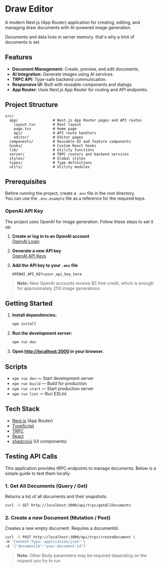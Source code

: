 # Draw Editor

A modern Next.js (App Router) application for creating, editing, and managing draw documents with AI-powered image generation.

Documents and data lives in server memory. that's why a limit of documents is set.

## Features

- **Document Management:** Create, preview, and edit documents.
- **AI Integration:** Generate images using AI services.
- **TRPC API:** Type-safe backend communication.
- **Responsive UI:** Built with reusable components and dialogs.
- **App Router:** Uses Next.js App Router for routing and API endpoints.

## Project Structure

```
src/
  app/                # Next.js App Router pages and API routes
    layout.tsx        # Root layout
    page.tsx          # Home page
    api/              # API route handlers
    editor/           # Editor pages
  components/         # Reusable UI and feature components
  hooks/              # Custom React hooks
  lib/                # Utility functions
  server/             # TRPC routers and backend services
  styles/             # Global styles
  types/              # Type definitions
  utils/              # Utility modules
```

## Prerequisites

Before running the project, create a `.env` file in the root directory.  
You can use the `.env.example` file as a reference for the required keys.

### OpenAI API Key

The project uses OpenAI for image generation. Follow these steps to set it up:

1. **Create or log in to an OpenAI account**  
   [OpenAI Login](https://auth.openai.com/log-in)

2. **Generate a new API key**  
   [OpenAI API Keys](https://platform.openai.com/settings/organization/api-keys)

3. **Add the API key to your `.env` file**  
   ```env
   OPENAI_API_KEY=your_api_key_here

> **Note:** New OpenAI accounts receive $5 free credit, which is enough for approximately 250 image generations.


## Getting Started

1. **Install dependencies:**
   ```bash
   npm install
   ```

2. **Run the development server:**
   ```bash
   npm run dev
   ```

3. **Open [http://localhost:3000](http://localhost:3000) in your browser.**

## Scripts

- `npm run dev` — Start development server
- `npm run build` — Build for production
- `npm run start` — Start production server
- `npm run lint` — Run ESLint

## Tech Stack

- [Next.js](https://nextjs.org/) (App Router)
- [TypeScript](https://www.typescriptlang.org/)
- [TRPC](https://trpc.io/)
- [React](https://react.dev/)
- [shadcn/ui](https://ui.shadcn.com/) (UI components)

## Testing API Calls

This application provides tRPC endpoints to manage documents. Below is a simple guide to test them locally.

### 1. Get All Documents (Query / Get)

Returns a list of all documents and their snapshots.

```bash
curl -X GET http://localhost:3000/api/trpc/getAllDocuments
```

### 2. Create a new Document (Mutation / Post)

Creates a new empty document. Requires a documentId.

```bash
curl -X POST http://localhost:3000/api/trpc/createDocument \
-H "Content-Type: application/json" \
-d '{"documentId":"your-document-id"}'
```

> **Note:** Other Body parameters may be required depending on the request you try to run
